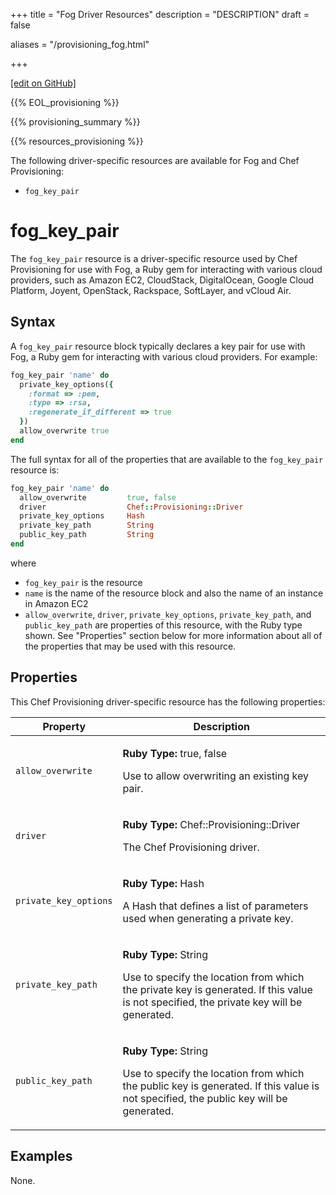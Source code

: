 +++
title = "Fog Driver Resources"
description = "DESCRIPTION"
draft = false

aliases = "/provisioning_fog.html"


  
    
    
    
    
+++    

[\[edit on
GitHub\]](https://github.com/chef/chef-web-docs/blob/master/chef_master/source/provisioning_fog.rst)

<meta name="robots" content="noindex">

{{% EOL_provisioning %}}

{{% provisioning_summary %}}

{{% resources_provisioning %}}

The following driver-specific resources are available for Fog and Chef
Provisioning:

-   `fog_key_pair`

fog_key_pair
==============

The `fog_key_pair` resource is a driver-specific resource used by Chef
Provisioning for use with Fog, a Ruby gem for interacting with various
cloud providers, such as Amazon EC2, CloudStack, DigitalOcean, Google
Cloud Platform, Joyent, OpenStack, Rackspace, SoftLayer, and vCloud Air.

Syntax
------

A `fog_key_pair` resource block typically declares a key pair for use
with Fog, a Ruby gem for interacting with various cloud providers. For
example:

``` ruby
fog_key_pair 'name' do
  private_key_options({
    :format => :pem,
    :type => :rsa,
    :regenerate_if_different => true
  })
  allow_overwrite true
end
```

The full syntax for all of the properties that are available to the
`fog_key_pair` resource is:

``` ruby
fog_key_pair 'name' do
  allow_overwrite         true, false
  driver                  Chef::Provisioning::Driver
  private_key_options     Hash
  private_key_path        String
  public_key_path         String
end
```

where

-   `fog_key_pair` is the resource
-   `name` is the name of the resource block and also the name of an
    instance in Amazon EC2
-   `allow_overwrite`, `driver`, `private_key_options`,
    `private_key_path`, and `public_key_path` are properties of this
    resource, with the Ruby type shown. See "Properties" section below
    for more information about all of the properties that may be used
    with this resource.

Properties
----------

This Chef Provisioning driver-specific resource has the following
properties:

<table>
<colgroup>
<col style="width: 25%" />
<col style="width: 75%" />
</colgroup>
<thead>
<tr class="header">
<th>Property</th>
<th>Description</th>
</tr>
</thead>
<tbody>
<tr class="odd">
<td><p><code>allow_overwrite</code></p></td>
<td><p><strong>Ruby Type:</strong> true, false</p>
<p>Use to allow overwriting an existing key pair.</p></td>
</tr>
<tr class="even">
<td><p><code>driver</code></p></td>
<td><p><strong>Ruby Type:</strong> Chef::Provisioning::Driver</p>
<p>The Chef Provisioning driver.</p></td>
</tr>
<tr class="odd">
<td><p><code>private_key_options</code></p></td>
<td><p><strong>Ruby Type:</strong> Hash</p>
<p>A Hash that defines a list of parameters used when generating a private key.</p></td>
</tr>
<tr class="even">
<td><p><code>private_key_path</code></p></td>
<td><p><strong>Ruby Type:</strong> String</p>
<p>Use to specify the location from which the private key is generated. If this value is not specified, the private key will be generated.</p></td>
</tr>
<tr class="odd">
<td><p><code>public_key_path</code></p></td>
<td><p><strong>Ruby Type:</strong> String</p>
<p>Use to specify the location from which the public key is generated. If this value is not specified, the public key will be generated.</p></td>
</tr>
</tbody>
</table>

Examples
--------

None.

